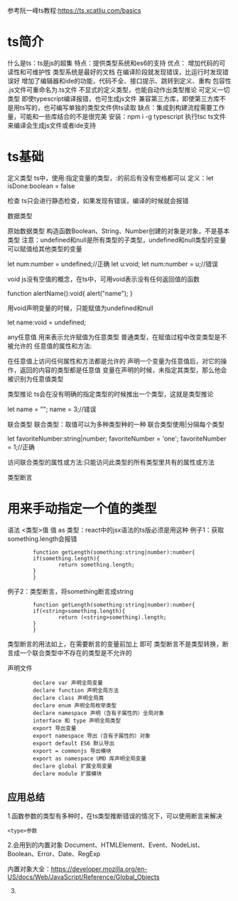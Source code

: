 参考阮一峰ts教程:https://ts.xcatliu.com/basics

# ts简介
什么是ts：ts是js的超集
特点：提供类型系统和es6的支持
优点：
增加代码的可读性和可维护性
类型系统是最好的文档
在编译阶段就发现错误，比运行时发现错误好
增加了编辑器和ide的功能，代码不全、接口提示、跳转到定义、重构
包容性
.js文件可重命名为.ts文件
不显式的定义类型，也能自动作出类型推论
可定义一切类型
即使typescript编译报错，也可生成js文件
兼容第三方库，即使第三方库不是用ts写的，也可编写单独的类型文件供ts读取
缺点：集成到构建流程需要工作量，可能和一些库结合的不是很完美
安装：npm i -g typescript 执行tsc ts文件来编译会生成js文件或者ide支持
# ts基础
定义类型
ts中，使用:指定变量的类型，:的前后有没有空格都可以
定义：let isDone:boolean = false

检查
ts只会进行静态检查，如果发现有错误，编译的时候就会报错

数据类型

原始数据类型
构造函数Boolean、String、Number创建的对象是对象，不是基本类型
注意：undefined和null是所有类型的子类型，undefined和null类型的变量可以赋值给其他类型的变量

let num:number = undefined;//正确
let u:void;
let num:number  = u;//错误

void
js没有空值的概念，在ts中，可用void表示没有任何返回值的函数

function alertName():void{
  alert("name");
}

用void声明变量的时候，只能赋值为undefined和null

let name:void = undefined;

any任意值
用来表示允许赋值为任意类型
普通类型，在赋值过程中改变类型是不被允许的
任意值的属性和方法:

在任意值上访问任何属性和方法都是允许的
声明一个变量为任意值后，对它的操作，返回的内容的类型都是任意值
变量在声明的时候，未指定其类型，那么他会被识别为任意值类型

类型推论
ts会在没有明确的指定类型的时候推出一个类型，这就是类型推论

let name = "";
name = 3;//错误

联合类型
联合类型：取值可以为多种类型种的一种
联合类型使用|分隔每个类型

let favoriteNumber:string|number;
favoriteNumber = 'one';
favoriteNumber = 1;//正确

访问联合类型的属性或方法:只能访问此类型的所有类型里共有的属性或方法

类型断言

#  用来手动指定一个值的类型
语法
<类型>值
值 as 类型：react中的jsx语法的ts版必须是用这种
例子1：获取something.length会报错
```
        function getLength(something:string|number):number{
        if(something.length){
                return something.length;
        }
        }
```

例子2：类型断言，将something断言成string

```
        function getLength(something:string|number):number{
        if(<string>something.length){
                return (<string>something).length;
        }
        }
```

类型断言的用法如上，在需要断言的变量前加上 即可
类型断言不是类型转换，断言成一个联合类型中不存在的类型是不允许的

声明文件
```
        declare var 声明全局变量
        declare function 声明全局方法
        declare class 声明全局类
        declare enum 声明全局枚举类型
        declare namespace 声明（含有子属性的）全局对象
        interface 和 type 声明全局类型
        export 导出变量
        export namespace 导出（含有子属性的）对象
        export default ES6 默认导出
        export = commonjs 导出模块
        export as namespace UMD 库声明全局变量
        declare global 扩展全局变量
        declare module 扩展模块
```

## 应用总结
 1.函数参数的类型有多种时，在ts类型推断错误的情况下，可以使用断言来解决 
 ```
 <type>参数
 ```
 2.会用到的内置对象
 Document、HTMLElement、Event、NodeList、Boolean、Error、Date、RegExp
 
 内置对象大全：https://developer.mozilla.org/en-US/docs/Web/JavaScript/Reference/Global_Objects
 
 3.

